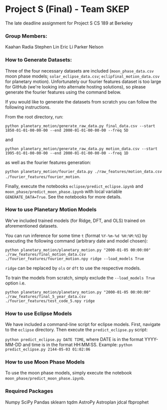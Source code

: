 # Project S (Final) - Team SKEP
 The late deadline assignment for Project S CS 189 at Berkeley

### Group Members:
Kaahan Radia
Stephen Lin
Eric Li
Parker Nelson

### How to Generate Datasets:

Three of the four necessary datasets are included (`moon_phase_data.csv` moon phase models; `solar_eclipse_data.csv`; `eclipfinal_motion_data.csv` for planetary motion). Unfortunately our fourier features dataset is too large for GitHub (we're looking into alternate hosting solutions), so please generate the fourier features using the command below.

If you would like to generate the datasets from scratch you can follow the following instructions.

From the root directory, run:

```python planetary_motion/generate_raw_data.py final_data.csv --start 1850-01-01-00-00-00 --end 2000-01-01-00-00-00 --freq 5D```

and 

```python planetary_motion/generate_raw_data.py motion_data.csv --start 1995-01-01-00-00-00 --end 2000-01-01-00-00-00 --freq 1D```

as well as the fourier features generation:

```python planetary_motion/fourier_data.py ./raw_features/motion_data.csv ./fourier_features/fourier_motion```.

Finally, execute the notebooks `eclipse/predict_eclipse.ipynb` and `moon_phase/predict_moon_phase.ipynb` with local variable `GENERATE_DATA=True`. See the notebooks for more details.


### How to use Planetary Motion Models

We've included trained models (for Ridge, DFT, and OLS) trained on aforementioned datasets.

You can run inference for some time `t` (format `%Y-%m-%d %H:%M:%S`) by executing the following command (arbitrary date and model chosen):

```python planetary_motion/planetary_motion.py "2000-01-05 00:00:00" ./raw_features/final_motion_data.csv ./fourier_features/fourier_motion.npy ridge --load_models True```

`ridge` can be replaced by `ols` or `dft` to use the respective models.

To train the models from scratch, simply exclude the ``--load_models True`` option i.e. 

```python planetary_motion/planetary_motion.py "2000-01-05 00:00:00" ./raw_features/final_5_year_data.csv ./fourier_features/test_code_5.npy ridge```

### How to use Eclipse Models

We have included a command-line script for eclipse models. First, navigate to the `eclipse` directory. Then execute the `predict_eclipse.py` script:

```python predict_eclipse.py DATE TIME```, where DATE is in the format YYYY-MM-DD and time is in the format HH:MM:SS.
Example: `python predict_eclipse.py 2144-05-03 01:02:06`

### How to use Moon Phase Models
To use the moon phase models, simply execute the notebook `moon_phase/predict_moon_phase.ipynb`.

### Required Packages
Numpy
SciPy
Pandas
sklearn
tqdm
AstroPy
Astroplan
jdcal
fbprophet


